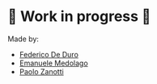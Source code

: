 # :construction: Work in progress :construction:

Made by:
- [Federico De Duro](https://github.com/Jfkmdd)
- [Emanuele Medolago](https://github.com/emedolago)
- [Paolo Zanotti](https://github.com/zanottipaolo)

